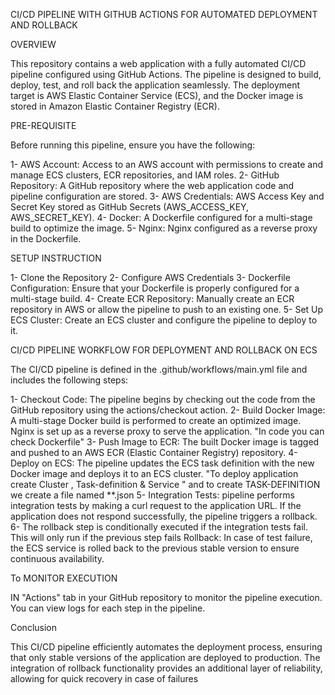 CI/CD PIPELINE WITH GITHUB ACTIONS FOR AUTOMATED DEPLOYMENT AND ROLLBACK

OVERVIEW

This repository contains a web application with a fully automated CI/CD pipeline configured using GitHub Actions. The pipeline is designed to build, deploy, test, and roll back the application seamlessly. The deployment target is AWS Elastic Container Service (ECS), and the Docker image is stored in Amazon Elastic Container Registry (ECR).

PRE-REQUISITE

Before running this pipeline, ensure you have the following:

1- AWS Account:  Access to an AWS account with permissions to create and manage ECS clusters, ECR repositories, and IAM roles.
2- GitHub Repository:  A GitHub repository where the web application code and pipeline configuration are stored.
3- AWS Credentials:  AWS Access Key and Secret Key stored as GitHub Secrets (AWS_ACCESS_KEY, AWS_SECRET_KEY).
4- Docker:  A Dockerfile configured for a multi-stage build to optimize the image.
5- Nginx:  Nginx configured as a reverse proxy in the Dockerfile.

SETUP INSTRUCTION

1- Clone the Repository
2- Configure AWS Credentials
3- Dockerfile Configuration:  Ensure that your Dockerfile is properly configured for a multi-stage build.
4- Create ECR Repository: Manually create an ECR repository in AWS or allow the pipeline to push to an existing one.
5- Set Up ECS Cluster: Create an ECS cluster and configure the pipeline to deploy to it.

CI/CD PIPELINE WORKFLOW FOR DEPLOYMENT AND ROLLBACK ON ECS

The CI/CD pipeline is defined in the .github/workflows/main.yml file and includes the following steps:

1- Checkout Code: The pipeline begins by checking out the code from the GitHub repository using the actions/checkout action.
2- Build Docker Image: A multi-stage Docker build is performed to create an optimized image. Nginx is set up as a reverse proxy to serve the application.
       "In code you can check Dockerfile"
3- Push Image to ECR:  The built Docker image is tagged and pushed to an AWS ECR (Elastic Container Registry) repository.
4- Deploy on ECS: The pipeline updates the ECS task definition with the new Docker image and deploys it to an ECS cluster.
       "To deploy application create Cluster , Task-definition & Service "
       and to create TASK-DEFINITION we create a file named  **.json
5- Integration Tests:  pipeline performs integration tests by making a curl request to the application URL. If the application does not respond successfully, the pipeline triggers a rollback.
6- The rollback step is conditionally executed if the integration tests fail. This will only run if the previous step fails 
        Rollback:  In case of test failure, the ECS service is rolled back to the previous stable version to ensure continuous availability.

To MONITOR EXECUTION

IN "Actions" tab in your GitHub repository to monitor the pipeline execution. You can view logs for each step in the pipeline.        

Conclusion

This CI/CD pipeline efficiently automates the deployment process, ensuring that only stable versions of the application are deployed to production. The integration of rollback functionality provides an additional layer of reliability, allowing for quick recovery in case of failures        





